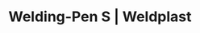 ---
Link: "file:/Users/vinayakpatel/Downloads/www.weldplast.cz/welding-pen-s"
product_name: "WELDING PEN S230V / 1000W, šroubovací, s eurozástrčkou"
product_id: "Obj. číslo:113.081"
title: "Welding-Pen S | Weldplast"
product_desc: "Leister WELDING PEN jsou optimalizované ruční přístroje pro rychlosvařování. Jejich štíhlý design a externí přívod vzduchu pomocí otočné vzduchové hadice Vám ušetří spoustu námahy.Přívod vzduchu dmychadlem Leister ROBUST nebo stlačený vzduchOtočná vzduchová hadiceChlazená trubice topného tělesaSnadné ovládání potenciometrem"
product_specs: "Značka konformity, Značka schválení, Třída ochrany II, NapětíV~230, PříkonW1000, FrekvenceHz50 / 60, Max. teplota°C600, Průtok vzduchul/min60, Rozměry (D x ø)mm270 x 43 (rukojeť ø 32), Hmotnostkg1 (s kabelem 3 m, vzduchovou hadicí a Y-přípojkou), Druh certifikaceCCA"
product_downloads: "KATALOG DESKOVÝCH MATERIÁLŮ																								stáhnout																								, WELDING PEN S/R - manuál CZ_SK																								stáhnout																								, WELDING PEN - produktový list																								stáhnout																								"
href: "https://www.weldplast.cz/files/katalog-deskovych-materialu-cz.pdf, https://www.weldplast.cz/files/katalog-deskovych-materialu-cz.pdf, https://www.weldplast.cz/files/997-welding-pen-s-r-manual-cz-sk.pdf, https://www.weldplast.cz/files/997-welding-pen-s-r-manual-cz-sk.pdf, https://www.weldplast.cz/files/welding-pen-r-s-produktovy-list-leister.pdf, https://www.weldplast.cz/files/welding-pen-r-s-produktovy-list-leister.pdf"
accessories: "Tryska rychlosvařovací (ø 8 mm)profil drátu ø 5 mm, zúžená, vyhnutáAdaptér (ø 21,3 mm)na M14, pro šroubovací tryskyTryska reflektorová děrovaná (ø 8 mm)10 x 12 mm, 90° zahnutáAdaptér (M14) na M1445° zahnutý, pro šroubovací tryskyAdaptér (M14) na M1430° zahnutý, pro šroubovací tryskyTryska rychlosvařovací šroubovací (M14)profil drátu ø 4 mm, pro fluoroplastyTryska základní šroubovací (M14), (ø 5 mm)43 mm, přímáTryska rychlosvařovací šroubovací (M14)profil drátu Δ 5,7 x 3,7 mm, bez stehovacího ramínkaTryska rychlosvařovací šroubovací (M14)profil drátu ø 3 mmTryska rychlosvařovací šroubovací (M14)profil drátu ø 4 mmTryska rychlosvařovací šroubovací (M14)profil drátu Δ 5,7 x 3,7 mm, se stehovacím ramínkemTryska rychlosvařovací šroubovací (M14)profil drátu ø 3 mm, se stehovacím ramínkemTryska rychlosvařovací šroubovací (M14)profil drátu ø 4 mm, se stehovacím ramínkemTryska rychlosvařovací (ø 8 mm)pro pásku 12 x 4,5 mmTryska rychlosvařovací (ø 8 mm)pro pásku 8 x 2 mmTryska rychlosvařovací (ø 8 mm)profil drátu Δ 7 mmTryska rychlosvařovací (ø 8 mm)profil drátu Δ 5,7 mmTryska rychlosvařovací (ø 8 mm)profil drátu ø 5 mmTryska rychlosvařovací (ø 8 mm)profil drátu ø 4 mmTryska rychlosvařovací (ø 8 mm)profil drátu ø 3 mmTryska stehovací šroubovací (M14)Tryska rychlosvařovací šroubovací (M14)profil drátu Δ 7 x 5,5 mm, bez stehovacího ramínkaTryska reflektorová děrovaná (ø 8 mm)ø 13 mm, 75° zahnutáTryska základní šroubovací (M14), (ø 5 mm)43 mm, 15° vyhnutáTryska rychlosvařovací (ø 8 mm)profil drátu ø 5 mm, zúženáTryska rychlosvařovací (ø 8 mm)profil drátu ø 3 mm, zúženáTryska rychlosvařovací (ø 8 mm)profil drátu ø 3 mm, zúžená, WELDING PEN R230 V / 1000 WWELDING PEN S230V / 1000W, šroubovací, s eurozástrčkouLABOR Ss MINOREM, 230 V / 900 W, 1,5 m hadiceLABOR S230 V / 800 , s připojovací krabicí, W, 3 m hadiceDIODE PID230 V / 1600 W, pro šroubovací tryskyDIODE PID230V/1600W, pro násuvné tryskyDIODE S230 V / 1600 W, pro šroubovací tryskyDIODE S230 V / 1600 W, pro násuvné trysky"
similar_products: "WELDING PEN R230 V / 1000 WWELDING PEN S230V / 1000W, šroubovací, s eurozástrčkouLABOR Ss MINOREM, 230 V / 900 W, 1,5 m hadiceLABOR S230 V / 800 , s připojovací krabicí, W, 3 m hadiceDIODE PID230 V / 1600 W, pro šroubovací tryskyDIODE PID230V/1600W, pro násuvné tryskyDIODE S230 V / 1600 W, pro šroubovací tryskyDIODE S230 V / 1600 W, pro násuvné trysky"
---